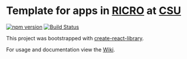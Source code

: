 # Template for apps in [RICRO](https://vpr.colostate.edu/ricro/) at [CSU](https://www.colostate.edu/)

[![npm version](https://badge.fury.io/js/ricro-app-template.svg)](https://badge.fury.io/js/ricro-app-template) [![Build Status](https://travis-ci.org/dlennox24/ricro-app-template.svg?branch=master)](https://travis-ci.org/dlennox24/ricro-app-template)

This project was bootstrapped with [create-react-library](https://github.com/udiliaInc/create-react-library).

For usage and documentation view the [Wiki](/wiki).

